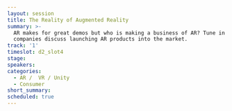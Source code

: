 ```yaml
---
layout: session
title: The Reality of Augmented Reality
summary: >-
  AR makes for great demos but who is making a business of AR? Tune in as
  companies discuss launching AR products into the market.
track: '1'
timeslot: d2_slot4
stage:
speakers:
categories:
  - AR /  VR / Unity
  - Consumer
short_summary: 
scheduled: true
---
```


